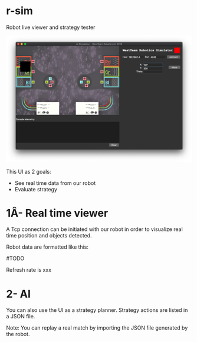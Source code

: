 # r-sim
Robot live viewer and strategy tester

![](https://github.com/WestTeam/r-sim/blob/master/images/screenshot_ui.png)

This UI as 2 goals:
  * See real time data from our robot
  * Evaluate strategy

1Â- Real time viewer
==

A Tcp connection can be initiated with our robot in order to visualize real time
position and objects detected.

Robot data are formatted like this:

#TODO

Refresh rate is xxx

2- AI
==

You can also use the UI as a strategy planner. Strategy actions are listed in
a JSON file.

Note: You can replay a real match by importing the JSON file generated by the
robot.
